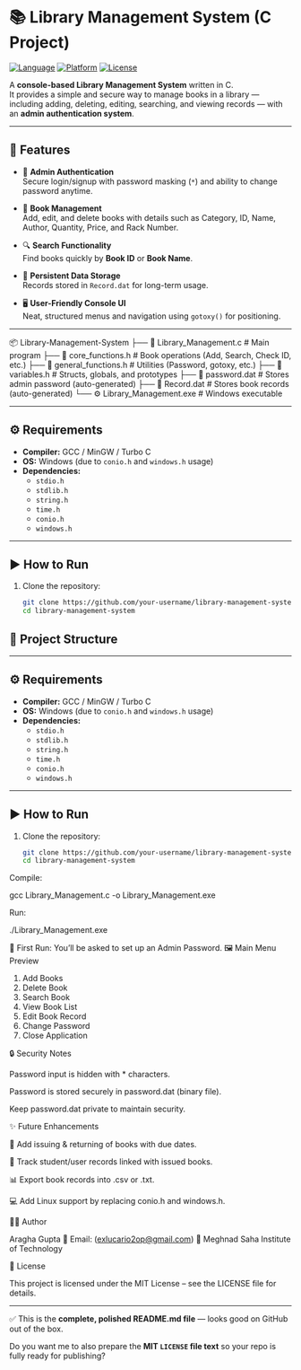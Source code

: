 # 📚 Library Management System (C Project)

[![Language](https://img.shields.io/badge/Language-C-blue.svg)](https://en.wikipedia.org/wiki/C_(programming_language))
[![Platform](https://img.shields.io/badge/Platform-Windows-lightgrey.svg)](https://www.microsoft.com/windows/)
[![License](https://img.shields.io/badge/License-MIT-green.svg)](LICENSE)

A **console-based Library Management System** written in C.  
It provides a simple and secure way to manage books in a library — including adding, deleting, editing, searching, and viewing records — with an **admin authentication system**.

---

## 🚀 Features

- 🔑 **Admin Authentication**  
  Secure login/signup with password masking (`*`) and ability to change password anytime.  

- 📘 **Book Management**  
  Add, edit, and delete books with details such as Category, ID, Name, Author, Quantity, Price, and Rack Number.  

- 🔍 **Search Functionality**  
  Find books quickly by **Book ID** or **Book Name**.  

- 📂 **Persistent Data Storage**  
  Records stored in `Record.dat` for long-term usage.  

- 🖥️ **User-Friendly Console UI**  
  Neat, structured menus and navigation using `gotoxy()` for positioning.  

---

📦 Library-Management-System
├── 📄 Library_Management.c # Main program
├── 📄 core_functions.h # Book operations (Add, Search, Check ID, etc.)
├── 📄 general_functions.h # Utilities (Password, gotoxy, etc.)
├── 📄 variables.h # Structs, globals, and prototypes
├── 🔑 password.dat # Stores admin password (auto-generated)
├── 📑 Record.dat # Stores book records (auto-generated)
└── ⚙️ Library_Management.exe # Windows executable


---

## ⚙️ Requirements

- **Compiler:** GCC / MinGW / Turbo C  
- **OS:** Windows (due to `conio.h` and `windows.h` usage)  
- **Dependencies:**  
  - `stdio.h`  
  - `stdlib.h`  
  - `string.h`  
  - `time.h`  
  - `conio.h`  
  - `windows.h`  

---

## ▶️ How to Run

1. Clone the repository:
   ```bash
   git clone https://github.com/your-username/library-management-system.git
   cd library-management-system

## 📂 Project Structure

---

## ⚙️ Requirements

- **Compiler:** GCC / MinGW / Turbo C  
- **OS:** Windows (due to `conio.h` and `windows.h` usage)  
- **Dependencies:**  
  - `stdio.h`  
  - `stdlib.h`  
  - `string.h`  
  - `time.h`  
  - `conio.h`  
  - `windows.h`  

---

## ▶️ How to Run

1. Clone the repository:
   ```bash
   git clone https://github.com/your-username/library-management-system.git
   cd library-management-system
Compile:

gcc Library_Management.c -o Library_Management.exe


Run:

./Library_Management.exe


📌 First Run: You’ll be asked to set up an Admin Password.
🖼️ Main Menu Preview
1. Add Books
2. Delete Book
3. Search Book
4. View Book List
5. Edit Book Record
6. Change Password
7. Close Application

🔒 Security Notes

Password input is hidden with * characters.

Password is stored securely in password.dat (binary file).

Keep password.dat private to maintain security.

✨ Future Enhancements

📖 Add issuing & returning of books with due dates.

👥 Track student/user records linked with issued books.

📊 Export book records into .csv or .txt.

💻 Add Linux support by replacing conio.h and windows.h.

👨‍💻 Author

Aragha Gupta
📧 Email: (exlucario2op@gmail.com)
🏫 Meghnad Saha Institute of Technology

📜 License

This project is licensed under the MIT License – see the LICENSE
 file for details.


---

✅ This is the **complete, polished README.md file** — looks good on GitHub out of the box.  

Do you want me to also prepare the **MIT `LICENSE` file text** so your repo is fully ready for publishing?
